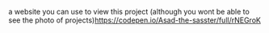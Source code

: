 a website you can use to view this project (although you wont be able to see the photo of projects)https://codepen.io/Asad-the-sasster/full/rNEGroK
